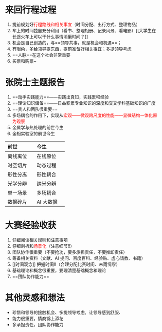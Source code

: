# 来回行程过程
1. 提前规划好<font color="#ff0000">行程路线和相关事宜</font>（时间分配、出行方式、整理物品）
2. 车上的时间独自充分利用（看书、整理相册、记录风景、看电影）[[大学生在长途火车上可以干什么事情消磨时间？]]
3. 机会是自己创造的，与==领导共事，就是机会和机遇==；
4. 有眼色，多给领导提东西，提前准备好相关事宜；多提领导考虑
5. ==人脉==在这个社会非常重要 
6. 买票和购票~
# 张院士主题报告
1. ==动手实践能力==——实践出真知，实践累积经验
2. ==理论知识储备==——日益积累专业知识的深度和交叉学科基础知识的广度
3. ==贵人和团队很重要==
4. 多场耦合的作用下，实现从<font color="#ff0000">宏观——微观跨尺度的性能——显微结构一体化原为观察</font>
5. 金属学与热处理的前世今生
6. 金相实验室的前世今生

|前世| |今生| |
|:--|:--|:--|---|
|离线离位| |在线原位||
|时空切片| |动态过程||
|形性分离| |形性耦合||
|光学分辨| |纳米分辨||
|单一场景||多场耦合||
|数据碎片| |AI 大数据|

# 大赛经验收获
1. 仔细阅读相关规则和注意事项
2. 仔细剖析和<font color="#ff0000">场景化</font>（注意细节!!）
3. 团队协作很重要（不要抢功，要多承担责任，不要推卸责任）
4. 筹备相关资料（文献、AI 提问、百度百科、经验贴、虚心请教、书籍）
5. [[时间观念]] 把握时间!!（合理分配比赛时间、未雨绸缪）
6. 基础理论和概念很重要，要理清楚基础概念和理论
7. ==团队协作能力==
# 其他灵感和想法
- 珍惜和领导的接触机会、多提领导考虑，让领导感到舒服、
- 能力很重要，情商锦上添花
- 多承担责任，团队协作能力
